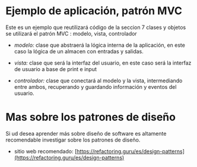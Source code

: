 # Ejemplo de aplicación, patrón MVC

Este es un ejemplo que reutilizará código de
la seccion 7 clases y objetos
se utilizará el patrón MVC :
modelo, vista, controlador

- *modelo:* clase que abstraerá la lógica interna
   de la aplicación, en este caso la lógica de un
   almacen con entradas y salidas. 

- *vista:* clase que será la interfaz del usuario, 
   en este caso será la interfaz de usuario a 
   base de print e input

- *controlador:* clase que conectará al modelo y 
   la vista, intermediando entre ambos, recuperando 
   y guardando información y eventos del usuario.

# Mas sobre los patrones de diseño

Si ud desea aprender más sobre diseño de software es
altamente recomendable investigar sobre los patrones de 
diseño.

- sitio web recomendado: [https://refactoring.guru/es/design-patterns](https://refactoring.guru/es/design-patterns)
